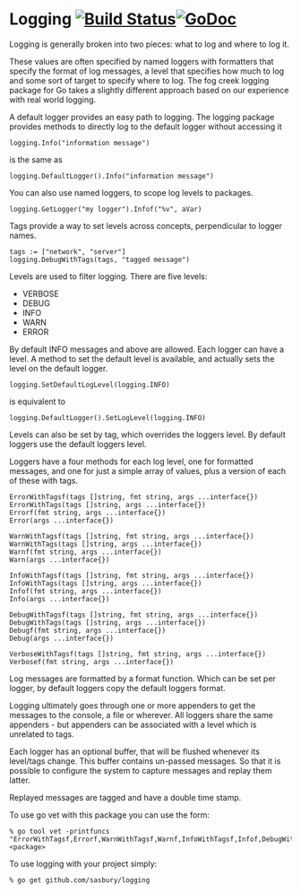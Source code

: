 Logging [![Build Status](https://travis-ci.org/sasbury/logging.svg?branch=master)](https://travis-ci.org/sasbury/logging)[![GoDoc](https://godoc.org/github.com/sasbury/mini?status.svg)](https://godoc.org/github.com/sasbury/logging)
=======

Logging is generally broken into two pieces: what to log and where to log it.

These values are often specified by named loggers with formatters that specify the format of log messages,
a level that specifies how much to log and some sort of target to specify where to log. The fog creek logging package for Go takes a slightly different approach based on our experience with real world logging.

A default logger provides an easy path to logging. The logging package provides methods to directly log to the default logger without accessing it

	logging.Info("information message")

is the same as

	logging.DefaultLogger().Info("information message")

You can also use named loggers, to scope log levels to packages.

	logging.GetLogger("my logger").Infof("%v", aVar)

Tags provide a way to set levels across concepts, perpendicular to logger names.

	tags := ["network", "server"]
	logging.DebugWithTags(tags, "tagged message")

Levels are used to filter logging. There are five levels:

 * VERBOSE
 * DEBUG
 * INFO
 * WARN
 * ERROR

By default INFO messages and above are allowed. Each logger can have a level. A method to set the default level is available, and actually sets the level on the default logger.

    logging.SetDefaultLogLevel(logging.INFO)

is equivalent to

    logging.DefaultLogger().SetLogLevel(logging.INFO)

Levels can also be set by tag, which overrides the loggers level. By default loggers use the default loggers level.

Loggers have a four methods for each log level, one for formatted messages, and one for just a simple array of values, plus a version of each of these with tags.

	ErrorWithTagsf(tags []string, fmt string, args ...interface{})
	ErrorWithTags(tags []string, args ...interface{})
	Errorf(fmt string, args ...interface{})
	Error(args ...interface{})

	WarnWithTagsf(tags []string, fmt string, args ...interface{})
	WarnWithTags(tags []string, args ...interface{})
	Warnf(fmt string, args ...interface{})
	Warn(args ...interface{})

	InfoWithTagsf(tags []string, fmt string, args ...interface{})
	InfoWithTags(tags []string, args ...interface{})
	Infof(fmt string, args ...interface{})
	Info(args ...interface{})

	DebugWithTagsf(tags []string, fmt string, args ...interface{})
	DebugWithTags(tags []string, args ...interface{})
	Debugf(fmt string, args ...interface{})
	Debug(args ...interface{})

	VerboseWithTagsf(tags []string, fmt string, args ...interface{})
	Verbosef(fmt string, args ...interface{})

Log messages are formatted by a format function. Which can be set per logger, by default loggers copy the default loggers format.

Logging ultimately goes through one or more appenders to get the messages to the console, a file or wherever.
All loggers share the same appenders - but appenders can be associated with a level which is unrelated to tags.

Each logger has an optional buffer, that will be flushed whenever its level/tags change.
This buffer contains un-passed messages. So that it is possible to configure the system to capture messages and replay them latter.

Replayed messages are tagged and have a double time stamp.

To use go vet with this package you can use the form:

    % go tool vet -printfuncs "ErrorWithTagsf,Errorf,WarnWithTagsf,Warnf,InfoWithTagsf,Infof,DebugWithTagsf,Debugf" <package>

To use logging with your project simply:

    % go get github.com/sasbury/logging

